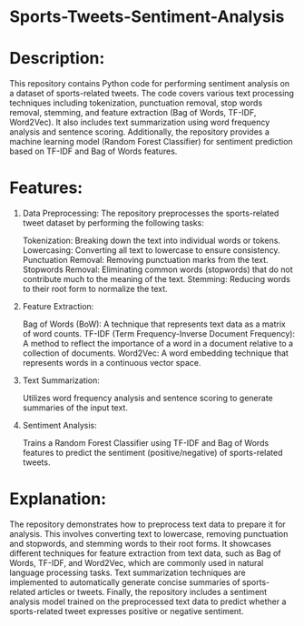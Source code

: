 # Sports-Tweets-Sentiment-Analysis
# Description:
This repository contains Python code for performing sentiment analysis on a dataset of sports-related tweets. The code covers various text processing techniques including tokenization, punctuation removal, stop words removal, stemming, and feature extraction (Bag of Words, TF-IDF, Word2Vec). It also includes text summarization using word frequency analysis and sentence scoring. Additionally, the repository provides a machine learning model (Random Forest Classifier) for sentiment prediction based on TF-IDF and Bag of Words features.

# Features:

1) Data Preprocessing: The repository preprocesses the sports-related tweet dataset by performing the following tasks:

   Tokenization: Breaking down the text into individual words or tokens.
   Lowercasing: Converting all text to lowercase to ensure consistency.
   Punctuation Removal: Removing punctuation marks from the text.
   Stopwords Removal: Eliminating common words (stopwords) that do not contribute much to the meaning of the text.
   Stemming: Reducing words to their root form to normalize the text.

2) Feature Extraction:

   Bag of Words (BoW): A technique that represents text data as a matrix of word counts.
   TF-IDF (Term Frequency-Inverse Document Frequency): A method to reflect the importance of a word in a document relative to a collection of documents.
   Word2Vec: A word embedding technique that represents words in a continuous vector space.

3) Text Summarization:

   Utilizes word frequency analysis and sentence scoring to generate summaries of the input text.
4) Sentiment Analysis:

   Trains a Random Forest Classifier using TF-IDF and Bag of Words features to predict the sentiment (positive/negative) of sports-related tweets.

# Explanation:

The repository demonstrates how to preprocess text data to prepare it for analysis. This involves converting text to lowercase, removing punctuation and stopwords, and stemming words to their root forms.
It showcases different techniques for feature extraction from text data, such as Bag of Words, TF-IDF, and Word2Vec, which are commonly used in natural language processing tasks.
Text summarization techniques are implemented to automatically generate concise summaries of sports-related articles or tweets.
Finally, the repository includes a sentiment analysis model trained on the preprocessed text data to predict whether a sports-related tweet expresses positive or negative sentiment.
